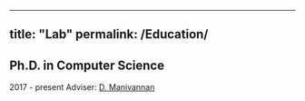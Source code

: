 
---
title: "Lab"
permalink: /Education/
---

<!-- {% include base_path %} -->


## Ph.D. in Computer Science
2017 - present
Adviser: [D. Manivannan](http://www.cs.uky.edu/~manivann/)
